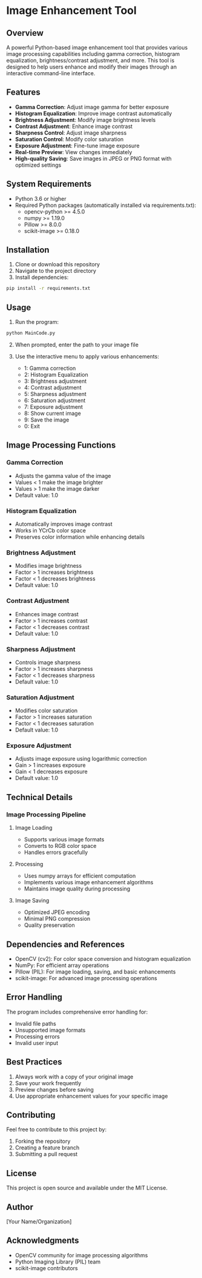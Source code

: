 # Image Enhancement Tool

## Overview
A powerful Python-based image enhancement tool that provides various image processing capabilities including gamma correction, histogram equalization, brightness/contrast adjustment, and more. This tool is designed to help users enhance and modify their images through an interactive command-line interface.

## Features
- **Gamma Correction**: Adjust image gamma for better exposure
- **Histogram Equalization**: Improve image contrast automatically
- **Brightness Adjustment**: Modify image brightness levels
- **Contrast Adjustment**: Enhance image contrast
- **Sharpness Control**: Adjust image sharpness
- **Saturation Control**: Modify color saturation
- **Exposure Adjustment**: Fine-tune image exposure
- **Real-time Preview**: View changes immediately
- **High-quality Saving**: Save images in JPEG or PNG format with optimized settings

## System Requirements
- Python 3.6 or higher
- Required Python packages (automatically installed via requirements.txt):
  - opencv-python >= 4.5.0
  - numpy >= 1.19.0
  - Pillow >= 8.0.0
  - scikit-image >= 0.18.0

## Installation
1. Clone or download this repository
2. Navigate to the project directory
3. Install dependencies:
```bash
pip install -r requirements.txt
```

## Usage
1. Run the program:
```bash
python MainCode.py
```

2. When prompted, enter the path to your image file

3. Use the interactive menu to apply various enhancements:
   - 1: Gamma correction
   - 2: Histogram Equalization
   - 3: Brightness adjustment
   - 4: Contrast adjustment
   - 5: Sharpness adjustment
   - 6: Saturation adjustment
   - 7: Exposure adjustment
   - 8: Show current image
   - 9: Save the image
   - 0: Exit

## Image Processing Functions

### Gamma Correction
- Adjusts the gamma value of the image
- Values < 1 make the image brighter
- Values > 1 make the image darker
- Default value: 1.0

### Histogram Equalization
- Automatically improves image contrast
- Works in YCrCb color space
- Preserves color information while enhancing details

### Brightness Adjustment
- Modifies image brightness
- Factor > 1 increases brightness
- Factor < 1 decreases brightness
- Default value: 1.0

### Contrast Adjustment
- Enhances image contrast
- Factor > 1 increases contrast
- Factor < 1 decreases contrast
- Default value: 1.0

### Sharpness Adjustment
- Controls image sharpness
- Factor > 1 increases sharpness
- Factor < 1 decreases sharpness
- Default value: 1.0

### Saturation Adjustment
- Modifies color saturation
- Factor > 1 increases saturation
- Factor < 1 decreases saturation
- Default value: 1.0

### Exposure Adjustment
- Adjusts image exposure using logarithmic correction
- Gain > 1 increases exposure
- Gain < 1 decreases exposure
- Default value: 1.0

## Technical Details

### Image Processing Pipeline
1. Image Loading
   - Supports various image formats
   - Converts to RGB color space
   - Handles errors gracefully

2. Processing
   - Uses numpy arrays for efficient computation
   - Implements various image enhancement algorithms
   - Maintains image quality during processing

3. Image Saving
   - Optimized JPEG encoding
   - Minimal PNG compression
   - Quality preservation

## Dependencies and References
- OpenCV (cv2): For color space conversion and histogram equalization
- NumPy: For efficient array operations
- Pillow (PIL): For image loading, saving, and basic enhancements
- scikit-image: For advanced image processing operations

## Error Handling
The program includes comprehensive error handling for:
- Invalid file paths
- Unsupported image formats
- Processing errors
- Invalid user input

## Best Practices
1. Always work with a copy of your original image
2. Save your work frequently
3. Preview changes before saving
4. Use appropriate enhancement values for your specific image

## Contributing
Feel free to contribute to this project by:
1. Forking the repository
2. Creating a feature branch
3. Submitting a pull request

## License
This project is open source and available under the MIT License.

## Author
[Your Name/Organization]

## Acknowledgments
- OpenCV community for image processing algorithms
- Python Imaging Library (PIL) team
- scikit-image contributors
